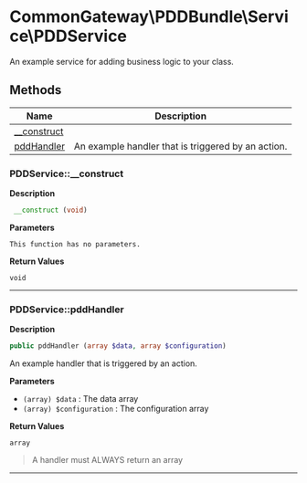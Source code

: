 # CommonGateway\PDDBundle\Service\PDDService  

An example service for adding business logic to your class.





## Methods

| Name | Description |
|------|-------------|
|[__construct](#pddservice__construct)||
|[pddHandler](#pddservicepddhandler)|An example handler that is triggered by an action.|




### PDDService::__construct  

**Description**

```php
 __construct (void)
```

 

 

**Parameters**

`This function has no parameters.`

**Return Values**

`void`


<hr />


### PDDService::pddHandler  

**Description**

```php
public pddHandler (array $data, array $configuration)
```

An example handler that is triggered by an action. 

 

**Parameters**

* `(array) $data`
: The data array  
* `(array) $configuration`
: The configuration array  

**Return Values**

`array`

> A handler must ALWAYS return an array


<hr />

